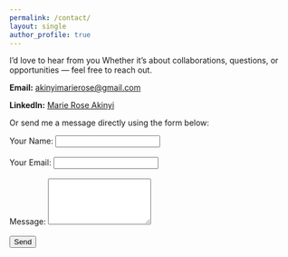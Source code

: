 ```yaml
---
permalink: /contact/
layout: single
author_profile: true
---
```

I’d love to hear from you 
Whether it’s about collaborations, questions, or opportunities — feel free to reach out.

**Email:** [akinyimarierose@gmail.com](mailto:akinyimarierose@gmail.com) 

**LinkedIn:** [Marie Rose Akinyi](https://www.linkedin.com/in/marie-rose-akinyi/)


Or send me a message directly using the form below:
<form action="https://formspree.io/f/YOUR_FORM_ID" method="POST">
  <label>
    Your Name:
    <input type="text" name="name" required>
  </label><br><br>
  <label>
    Your Email:
    <input type="email" name="_replyto" required>
  </label><br><br>
  <label>
    Message:
    <textarea name="message" rows="5" required></textarea>
  </label><br><br>
  <button type="submit">Send</button>
</form>
